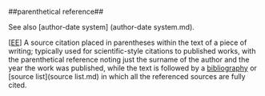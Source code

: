 ##parenthetical reference##

See also [author-date system] (author-date system.md).

\[[EE](SOURCES.md#EE)\]  A source citation placed in parentheses within the text of a piece of writing; typically used for scientific-style citations to published works, with the parenthetical reference noting just the surname of the author and the year the work was published, while the text is followed by a [bibliography](bibliography.md) or [source list](source list.md) in which all the referenced sources are fully cited.
